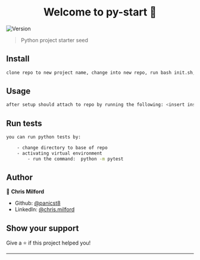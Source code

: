 <h1 align="center">Welcome to py-start 👋</h1>
<p>
  <img alt="Version" src="https://img.shields.io/badge/version-1.5-blue.svg?cacheSeconds=2592000" />
</p>

> Python project starter seed

## Install

```sh
clone repo to new project name, change into new repo, run bash init.sh, once installs complete, activate virtual environment by running: source .venv/bin/activate
```

## Usage

```sh
after setup should attach to repo by running the following: <insert instructions from init.sh here>
```

## Run tests

```sh
you can run python tests by:

	- change directory to base of repo
	- activating virtual environment
        - run the command:  python -m pytest
```

## Author

👤 **Chris Milford**

* Github: [@panicst8](https://github.com/panicst8)
* LinkedIn: [@chris.milford](https://linkedin.com/in/chris.milford)

## Show your support

Give a ⭐️ if this project helped you!

***
